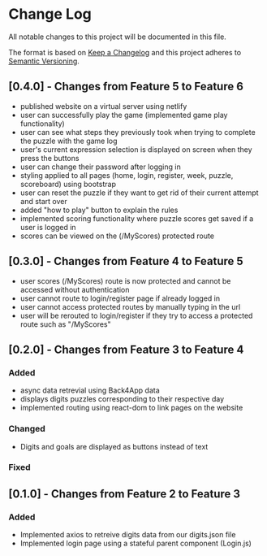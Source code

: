 
# Change Log
All notable changes to this project will be documented in this file.
 
The format is based on [Keep a Changelog](http://keepachangelog.com/)
and this project adheres to [Semantic Versioning](http://semver.org/).

## [0.4.0] - Changes from Feature 5 to Feature 6
- published website on a virtual server using netlify
- user can successfully play the game (implemented game play functionality)
- user can see what steps they previously took when trying to complete the puzzle with the game log
- user's current expression selection is displayed on screen when they press the buttons
- user can change their password after logging in
- styling applied to all pages (home, login, register, week, puzzle, scoreboard) using bootstrap
- user can reset the puzzle if they want to get rid of their current attempt and start over
- added "how to play" button to explain the rules
- implemented scoring functionality where puzzle scores get saved if a user is logged in
- scores can be viewed on the (/MyScores) protected route

## [0.3.0] - Changes from Feature 4 to Feature 5
- user scores (/MyScores) route is now protected and cannot be accessed without authentication
- user cannot route to login/register page if already logged in
- user cannot access protected routes by manually typing in the url
- user will be rerouted to login/register if they try to access a protected route such as "/MyScores"
 
## [0.2.0] - Changes from Feature 3 to Feature 4
 
### Added
- async data retrevial using Back4App data
- displays digits puzzles corresponding to their respective day
- implemented routing using react-dom to link pages on the website

### Changed
-  Digits and goals are displayed as buttons instead of text


### Fixed
 
 
## [0.1.0] - Changes from Feature 2 to Feature 3
 
### Added
- Implemented axios to retreive digits data from our digits.json file
- Implemented login page using a stateful parent component (Login.js)

